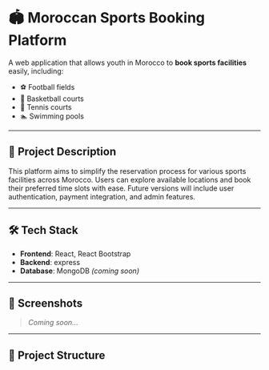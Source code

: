# 🏟️ Moroccan Sports Booking Platform

A web application that allows youth in Morocco to **book sports facilities** easily, including:

- ⚽ Football fields
- 🏀 Basketball courts
- 🎾 Tennis courts
- 🏊 Swimming pools

---

## 🚀 Project Description

This platform aims to simplify the reservation process for various sports facilities across Morocco.
Users can explore available locations and book their preferred time slots with ease.
Future versions will include user authentication, payment integration, and admin features.

---

## 🛠️ Tech Stack

- **Frontend**: React, React Bootstrap
- **Backend**: express
- **Database**: MongoDB *(coming soon)*

---

## 📸 Screenshots

> _Coming soon..._

---

## 📂 Project Structure

